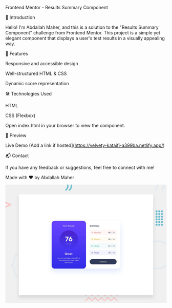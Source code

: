Frontend Mentor - Results Summary Component

🌟 Introduction

Hello! I'm Abdallah Maher, and this is a solution to the "Results Summary Component" challenge from Frontend Mentor. This project is a simple yet elegant component that displays a user's test results in a visually appealing way.

🚀 Features

Responsive and accessible design

Well-structured HTML & CSS

Dynamic score representation

🛠 Technologies Used

HTML

CSS (Flexbox)


Open index.html in your browser to view the component.

🎨 Preview

Live Demo (Add a link if hosted](https://velvety-kataifi-a399ba.netlify.app/)

📬 Contact

If you have any feedback or suggestions, feel free to connect with me!

Made with ❤️ by Abdallah Maher

![Design preview for the Results summary component coding challenge](./design/desktop-preview.jpg)



